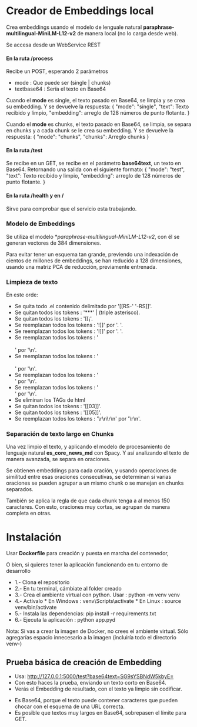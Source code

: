 # Creador de Embeddings local
Crea embeddings usando el modelo de lenguale natural **paraphrase-multilingual-MiniLM-L12-v2** de manera local (no lo carga desde web).

Se accesa desde un WebService REST
#### En la ruta /process
Recibe un POST, esperando 2 parámetros
- mode : Que puede ser (single | chunks)
- textbase64 : Sería el texto en Base64


Cuando el **mode** es single, el texto pasado en Base64, se limpia y se crea su embedding.
Y se devuelve la respuesta:
    {
        "mode": "single",
        "text": Texto recibido y limpio,
        "embedding": arreglo de 128 números de punto flotante.
    }

Cuando el **mode** es chunks, el texto pasado en Base64, se limpia, se separa en chunks y a cada chunk se le crea su embedding. Y se devuelve la respuesta:
    {
        "mode": "chunks",
        "chunks": Arreglo chunks
    }

#### En la ruta /test
Se recibe en un GET, se recibe en el parámetro **base64text**, un texto en Base64.
Retornando una salida con el siguiente formato: 
    {
        "mode": "test",
        "text": Texto recibido y limpio,
        "embedding": arreglo de 128 números de punto flotante.
    }

#### En la ruta /health y en /
Sirve para comprobar que el servicio esta trabajando.


### Modelo de Embeddings

Se utiliza el modelo **paraphrase-multilingual-MiniLM-L12-v2*, con él se generan vectores de 384 dimensiones.

Para evitar tener un esquema tan grande, previendo una indexación de cientos de millones de embeddings, se han reducido a 128 dimensiones, usando una matriz PCA de reducción, previamente entrenada.

### Limpieza de texto
En este orde:
- Se quita todo .el contenido delimitado por '[[RS-'  '-RS]]'.
- Se quitan todos los tokens : '***' | (triple asterisco).
- Se quitan todos los tokens : '[[¡'.
- Se reemplazan todos los tokens : '!]]' por '. '.
- Se reemplazan todos los tokens : '!]]' por '. '.
- Se reemplazan todos los tokens : '<br /><br />' por '\n'.
- Se reemplazan todos los tokens : '<br/><br/>' por '\n'.
- Se reemplazan todos los tokens : '<br/>' por '\n'.
- Se reemplazan todos los tokens : '<br />' por '\n'.
- Se eliminan los TAGs de html
- Se quitan todos los tokens : '[[03]]'.
- Se quitan todos los tokens : '[[05]]'.
- Se reemplazan todos los tokens : '\r\n\r\n' por '\r\n'.

### Separación de texto largo en Chunks
Una vez limpio el texto, y aplicando el modelo de procesamiento de lenguaje natural **es_core_news_md** con Spacy.
Y así analizando el texto de manera avanzada, se separa en oraciones.

Se obtienen embeddings para cada oración, y usando operaciones de similitud entre esas oraciones consecutivas, se determinan si varias oraciones se pueden agrupar a un mismo chunk o se manejan en chunks separados. 

También se aplica la regla de que cada chunk tenga a al menos 150 caracteres. Con esto, oraciones muy cortas, se agrupan de manera completa en otras.

# Instalación

Usar **Dockerfile** para creación y puesta en marcha del contenedor, 

O bien, si quieres tener la aplicación funcionando en tu entorno de  desarrollo
 - 1.- Clona el repositorio
 - 2.- En tu terminal, cámbiate al folder creado
 - 3.- Crea el ambiente virtual con python. Usar : python -m venv venv
 - 4.- Actívalo
         * En Windows : venv\Scripts\activate
         * En Linux   : source venv/bin/activate
 - 5.- Instala las dependencias: pip install -r requirements.txt
 - 6.- Ejecuta la aplicación : python app.pyd
  
 Nota: Si vas a crear la imagen de Docker, no crees el ambiente virtual. Sólo agregarías espacio innecesario a la imagen (incluiría todo el directorio venv-)

 ## Prueba básica de creación de Embedding
  - Usa: http://127.0.0.1:5000/test?base64text=SG9sYSBNdW5kbyE=
  - Con esto haces la prueba, enviando un texto corto en Base64.
  - Verás el Embedding de resultado, con el texto ya limpio sin codificar.
  * Es Base64, porque el texto puede contener caracteres que pueden chocar con el esquema de una URL correcta.
  * Es posible que textos muy largos en Base64, sobrepasen el límite para GET.